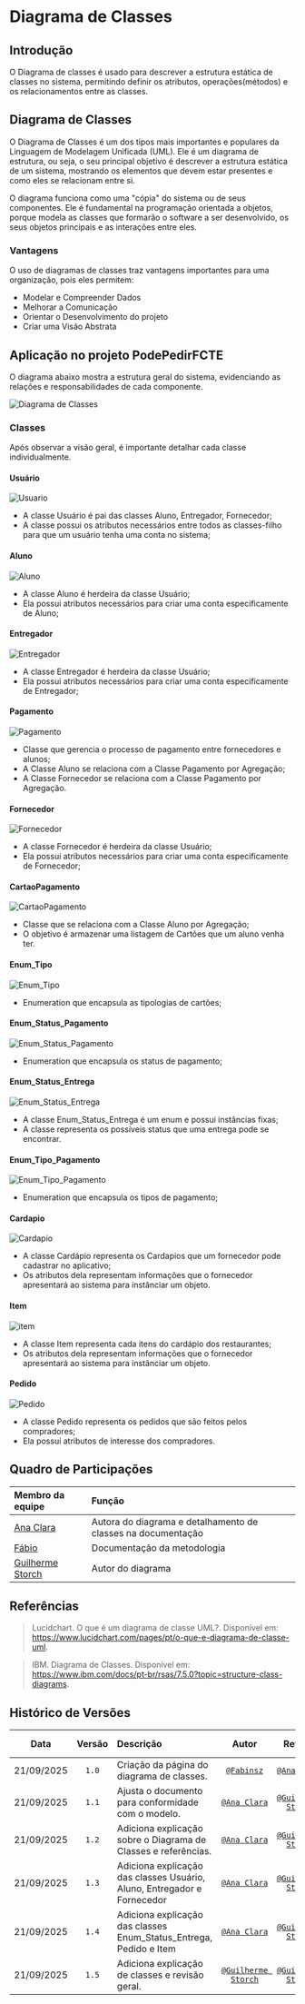 # Diagrama de Classes

## Introdução

O Diagrama de classes é usado para descrever a estrutura estática de classes no sistema, permitindo definir os atributos, operações(métodos) e os relacionamentos entre as classes.

## Diagrama de Classes
O Diagrama de Classes é um dos tipos mais importantes e populares da Linguagem de Modelagem Unificada (UML). Ele é um diagrama de estrutura, ou seja, o seu principal objetivo é descrever a estrutura estática de um sistema, mostrando os elementos que devem estar presentes e como eles se relacionam entre si.

O diagrama funciona como uma "cópia" do sistema ou de seus componentes. Ele é fundamental na programação orientada a objetos, porque modela as classes que formarão o software a ser desenvolvido, os seus objetos principais e as interações entre eles.

### Vantagens
O uso de diagramas de classes traz vantagens importantes para uma organização, pois eles permitem:
- Modelar e Compreender Dados
- Melhorar a Comunicação
- Orientar o Desenvolvimento do projeto
- Criar uma Visão Abstrata

## Aplicação no projeto PodePedirFCTE

O diagrama abaixo mostra a estrutura geral do sistema, evidenciando as relações e responsabilidades de cada componente.

<p align="center">

  ![Diagrama de Classes](../../img/classes.svg)

</p>

### Classes

Após observar a visão geral, é importante detalhar cada classe individualmente. 

#### Usuário


![Usuario](../../img/Classes/Usuário.svg)


- A classe Usuário é pai das classes Aluno, Entregador, Fornecedor;
- A classe possui os atributos necessários entre todos as classes-filho para que um usuário tenha uma conta no sistema;


#### Aluno

![Aluno](../../img/Classes/Aluno.svg)

- A classe Aluno é herdeira da classe Usuário;
- Ela possui atributos necessários para criar uma conta especificamente de Aluno;

#### Entregador


![Entregador](../../img/Classes/Entregador.svg)

- A classe Entregador é herdeira da classe Usuário;
- Ela possui atributos necessários para criar uma conta especificamente de Entregador;

#### Pagamento


![Pagamento](../../img/Classes/Pagamento.svg)

- Classe que gerencia o processo de pagamento entre fornecedores e alunos;
- A Classe Aluno se relaciona com a Classe Pagamento por Agregação;
- A Classe Fornecedor se relaciona com a Classe Pagamento por Agregação.

#### Fornecedor


![Fornecedor](../../img/Classes/Fornecedor.svg)

- A classe Fornecedor é herdeira da classe Usuário;
- Ela possui atributos necessários para criar uma conta especificamente de Fornecedor;

#### CartaoPagamento


![CartaoPagamento](../../img/Classes/CartaoPagamento.svg)

- Classe que se relaciona com a Classe Aluno por Agregação;
- O objetivo é armazenar uma listagem de Cartões que um aluno venha ter.

#### Enum_Tipo


![Enum_Tipo](../../img/Classes/Enum_Tipo.svg)

- Enumeration que encapsula as tipologias de cartões;

#### Enum_Status_Pagamento


![Enum_Status_Pagamento](../../img/Classes/Enum_Status_Pagamento.svg)

- Enumeration que encapsula os status de pagamento;

#### Enum_Status_Entrega


![Enum_Status_Entrega](../../img/Classes/Enum_Status_Entrega.svg)

- A classe Enum_Status_Entrega é um enum e possui instâncias fixas;
- A classe representa os possíveis status que uma entrega pode se encontrar.

#### Enum_Tipo_Pagamento


![Enum_Tipo_Pagamento](../../img/Classes/Enum_Tipo_Pagamento.svg)

- Enumeration que encapsula os tipos de pagamento;


#### Cardapio


![Cardapio](../../img/Classes/Cardapio.svg)

- A classe Cardápio representa os Cardapios que um fornecedor pode cadastrar no aplicativo;
- Os atributos dela representam informações que o fornecedor apresentará ao sistema para instânciar um objeto.

#### Item


![item](../../img/Classes/item.svg)

- A classe Item representa cada itens do cardápio dos restaurantes;
- Os atributos dela representam informações que o fornecedor apresentará ao sistema para instânciar um objeto.

#### Pedido


![Pedido](../../img/Classes/Pedido.svg)

- A classe Pedido representa os pedidos que são feitos pelos compradores;
- Ela possui atributos de interesse dos compradores.

## Quadro de Participações

| **Membro da equipe** | **Função** |
| :------------- | :--------- |
| [Ana Clara](https://github.com/anabborges) | Autora do diagrama e detalhamento de classes na documentação|
| [Fábio](https://github.com/fabinsz) | Documentação da metodologia |
| [Guilherme Storch](https://github.com/storch7) | Autor do diagrama |

## Referências

> Lucidchart. O que é um diagrama de classe UML?. Disponível em: https://www.lucidchart.com/pages/pt/o-que-e-diagrama-de-classe-uml.

> IBM. Diagrama de Classes. Disponível em: https://www.ibm.com/docs/pt-br/rsas/7.5.0?topic=structure-class-diagrams.

## Histórico de Versões

| **Data**       | **Versão** | **Descrição**                         | **Autor**                                      | **Revisor**                                      | **Data da Revisão** |
| :--------: | :----: | :-------------------------------- | :----------------------------------------: | :----------------------------------------: | :-------------: |
| 21/09/2025 |  `1.0`   | Criação da página do diagrama de classes. | [`@Fabinsz`](https://github.com/fabinsz) | [`@Ana Clara`](https://github.com/anabborges) |   21/09/2025    |
| 21/09/2025 |  `1.1`   | Ajusta o documento para conformidade com o modelo. | [`@Ana Clara`](https://github.com/anabborges) | [`@Guilherme Storch`](https://github.com/storch7) |   21/09/2025    |
| 21/09/2025 |  `1.2`   | Adiciona explicação sobre o Diagrama de Classes e referências. | [`@Ana Clara`](https://github.com/anabborges) | [`@Guilherme Storch`](https://github.com/storch7) |   21/09/2025    |
| 21/09/2025 |  `1.3`   | Adiciona explicação das classes Usuário, Aluno, Entregador e Fornecedor | [`@Ana Clara`](https://github.com/anabborges) | [`@Guilherme Storch`](https://github.com/storch7) |   21/09/2025    |
| 21/09/2025 |  `1.4`   | Adiciona explicação das classes Enum_Status_Entrega, Pedido e Item | [`@Ana Clara`](https://github.com/anabborges) | [`@Guilherme Storch`](https://github.com/storch7) |   21/09/2025    |
| 21/09/2025 |  `1.5`   | Adiciona explicação de classes e revisão geral. | [`@Guilherme Storch`](https://github.com/anabborges) | [`@Guilherme Storch`](https://github.com/storch7) |   21/09/2025    |